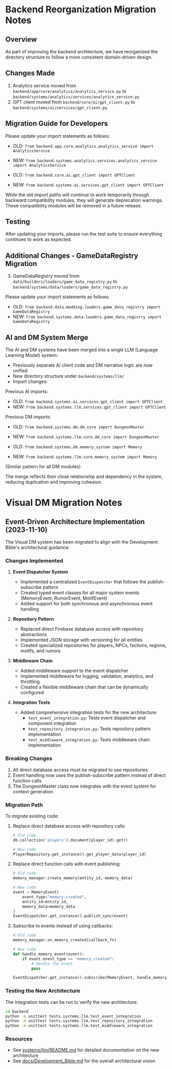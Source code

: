 # Backend Reorganization Migration Notes

## Overview

As part of improving the backend architecture, we have reorganized the directory structure to follow a more consistent domain-driven design.

## Changes Made

1. Analytics service moved from `backend/app/core/analytics/analytics_service.py` to `backend/systems/analytics/services/analytics_service.py`
2. GPT client moved from `backend/core/ai/gpt_client.py` to `backend/systems/ai/services/gpt_client.py`

## Migration Guide for Developers

Please update your import statements as follows:

- OLD: `from backend.app.core.analytics.analytics_service import AnalyticsService`
- NEW: `from backend.systems.analytics.services.analytics_service import AnalyticsService`

- OLD: `from backend.core.ai.gpt_client import GPTClient`
- NEW: `from backend.systems.ai.services.gpt_client import GPTClient`

While the old import paths will continue to work temporarily through backward compatibility modules,
they will generate deprecation warnings. These compatibility modules will be removed in a future release.

## Testing

After updating your imports, please run the test suite to ensure everything continues to work as expected.

## Additional Changes - GameDataRegistry Migration

3. GameDataRegistry moved from `data/builders/loaders/game_data_registry.py` to `backend/systems/data/loaders/game_data_registry.py`

Please update your import statements as follows:

- OLD: `from backend.data.modding.loaders.game_data_registry import GameDataRegistry`
- NEW: `from backend.systems.data.loaders.game_data_registry import GameDataRegistry`

## AI and DM System Merge

The AI and DM systems have been merged into a single LLM (Language Learning Model) system:

- Previously separate AI client code and DM narrative logic are now unified
- New directory structure under `backend/systems/llm/`
- Import changes:

Previous AI imports:
- OLD: `from backend.systems.ai.services.gpt_client import GPTClient`
- NEW: `from backend.systems.llm.services.gpt_client import GPTClient`

Previous DM imports:
- OLD: `from backend.systems.dm.dm_core import DungeonMaster`
- NEW: `from backend.systems.llm.core.dm_core import DungeonMaster`

- OLD: `from backend.systems.dm.memory_system import Memory`
- NEW: `from backend.systems.llm.core.memory_system import Memory`

(Similar pattern for all DM modules)

The merge reflects their close relationship and dependency in the system, reducing duplication and improving cohesion.

# Visual DM Migration Notes

## Event-Driven Architecture Implementation (2023-11-10)

The Visual DM system has been migrated to align with the Development Bible's architectural guidance:

### Changes Implemented

1. **Event Dispatcher System**
   - Implemented a centralized `EventDispatcher` that follows the publish-subscribe pattern
   - Created typed event classes for all major system events (MemoryEvent, RumorEvent, MotifEvent)
   - Added support for both synchronous and asynchronous event handling

2. **Repository Pattern**
   - Replaced direct Firebase database access with repository abstractions
   - Implemented JSON storage with versioning for all entities
   - Created specialized repositories for players, NPCs, factions, regions, motifs, and rumors

3. **Middleware Chain**
   - Added middleware support to the event dispatcher
   - Implemented middleware for logging, validation, analytics, and throttling
   - Created a flexible middleware chain that can be dynamically configured

4. **Integration Tests**
   - Added comprehensive integration tests for the new architecture:
     - `test_event_integration.py`: Tests event dispatcher and component integration
     - `test_repository_integration.py`: Tests repository pattern implementation
     - `test_middleware_integration.py`: Tests middleware chain implementation

### Breaking Changes

1. All direct database access must be migrated to use repositories
2. Event handling now uses the publish-subscribe pattern instead of direct function calls
3. The DungeonMaster class now integrates with the event system for context generation

### Migration Path

To migrate existing code:

1. Replace direct database access with repository calls:
   ```python
   # Old code
   db.collection('players').document(player_id).get()
   
   # New code
   PlayerRepository.get_instance().get_player_data(player_id)
   ```

2. Replace direct function calls with event publishing:
   ```python
   # Old code
   memory_manager.create_memory(entity_id, memory_data)
   
   # New code
   event = MemoryEvent(
       event_type="memory.created", 
       entity_id=entity_id, 
       memory_data=memory_data
   )
   EventDispatcher.get_instance().publish_sync(event)
   ```

3. Subscribe to events instead of using callbacks:
   ```python
   # Old code
   memory_manager.on_memory_created(callback_fn)
   
   # New code
   def handle_memory_event(event):
       if event.event_type == "memory.created":
           # Handle the event
           pass
   
   EventDispatcher.get_instance().subscribe(MemoryEvent, handle_memory_event)
   ```

### Testing the New Architecture

The integration tests can be run to verify the new architecture:

```bash
cd backend
python -m unittest tests.systems.llm.test_event_integration
python -m unittest tests.systems.llm.test_repository_integration
python -m unittest tests.systems.llm.test_middleware_integration
```

### Resources

- See [systems/llm/README.md](systems/llm/README.md) for detailed documentation on the new architecture
- See [docs/Development_Bible.md](../docs/Development_Bible.md) for the overall architectural vision
